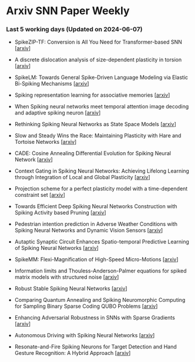 # Arxiv SNN Paper Weekly


 ### **Last 5 working days (Updated on 2024-06-07)** 


- SpikeZIP-TF: Conversion is All You Need for Transformer-based SNN [[arxiv](https://arxiv.org/abs/2406.03470)]

- A discrete dislocation analysis of size-dependent plasticity in torsion [[arxiv](https://arxiv.org/abs/2406.03375)]

- SpikeLM: Towards General Spike-Driven Language Modeling via Elastic Bi-Spiking Mechanisms [[arxiv](https://arxiv.org/abs/2406.03287)]

- Spiking representation learning for associative memories [[arxiv](https://arxiv.org/abs/2406.03054)]

- When Spiking neural networks meet temporal attention image decoding and adaptive spiking neuron [[arxiv](https://arxiv.org/abs/2406.03046)]

- Rethinking Spiking Neural Networks as State Space Models [[arxiv](https://arxiv.org/abs/2406.02923)]

- Slow and Steady Wins the Race: Maintaining Plasticity with Hare and Tortoise Networks [[arxiv](https://arxiv.org/abs/2406.02596)]

- CADE: Cosine Annealing Differential Evolution for Spiking Neural Network [[arxiv](https://arxiv.org/abs/2406.02349)]

- Context Gating in Spiking Neural Networks: Achieving Lifelong Learning through Integration of Local and Global Plasticity [[arxiv](https://arxiv.org/abs/2406.01883)]

- Projection scheme for a perfect plasticity model with a time-dependent constraint set [[arxiv](https://arxiv.org/abs/2406.02218)]

- Towards Efficient Deep Spiking Neural Networks Construction with Spiking Activity based Pruning [[arxiv](https://arxiv.org/abs/2406.01072)]

- Pedestrian intention prediction in Adverse Weather Conditions with Spiking Neural Networks and Dynamic Vision Sensors [[arxiv](https://arxiv.org/abs/2406.00473)]

- Autaptic Synaptic Circuit Enhances Spatio-temporal Predictive Learning of Spiking Neural Networks [[arxiv](https://arxiv.org/abs/2406.00405)]

- SpikeMM: Flexi-Magnification of High-Speed Micro-Motions [[arxiv](https://arxiv.org/abs/2406.00383)]

- Information limits and Thouless-Anderson-Palmer equations for spiked matrix models with structured noise [[arxiv](https://arxiv.org/abs/2405.20993)]

- Robust Stable Spiking Neural Networks [[arxiv](https://arxiv.org/abs/2405.20694)]

- Comparing Quantum Annealing and Spiking Neuromorphic Computing for Sampling Binary Sparse Coding QUBO Problems [[arxiv](https://arxiv.org/abs/2405.20525)]

- Enhancing Adversarial Robustness in SNNs with Sparse Gradients [[arxiv](https://arxiv.org/abs/2405.20355)]

- Autonomous Driving with Spiking Neural Networks [[arxiv](https://arxiv.org/abs/2405.19687)]

- Resonate-and-Fire Spiking Neurons for Target Detection and Hand Gesture Recognition: A Hybrid Approach [[arxiv](https://arxiv.org/abs/2405.19351)]

